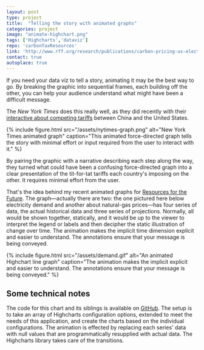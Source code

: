 ```yaml
---
layout: post
type: project
title:  "Telling the story with animated graphs"
categories: project
image: "animate-highchart.png"
tags: ['Highcharts','dataviz']
repo: 'carbonTaxResources'
link: 'http://www.rff.org/research/publications/carbon-pricing-us-electricity-sector-now-more-effective-and-less-expensive'
contact: true
autoplace: true
---
```


If you need your data viz to tell a story, animating it may be the best way to go. By breaking the graphic into sequential frames, each building off the other, you can help your audience understand what might have been a difficult message.

The *New York Times* does this really well, as they did recently with their [interactive about competing tariffs](https://www.nytimes.com/interactive/2018/07/11/business/trade-war.html) between China and the United States. 

{% include figure.html src="/assets/nytimes-graph.png" alt="New York Times animated graph"  caption="This animated force-directed graph tells the story with minimal effort or input required from the user to interact with it." %}

By pairing the graphic with a narrative describing each step along the way, they turned what could have been a confusing force-directed graph into a clear presentation of the tit-for-tat tariffs each country's imposing on the other. It requires minimal effort from the user.

That's the idea behind my recent animated graphs for [Resources for the Future](http://www.rff.org). The graph—actually there are two: the one pictured here below electricity demand and another about natural-gas prices—has four series of data, the actual historical data and three series of projections. Normally, all would be shown together, statically, and it would be up to the viewer to interpret the legend or labels and then decipher  the static illustration of change over time. The animation makes the implicit time dimension explicit and easier to understand. The annotations ensure that your message is being conveyed.

{% include figure.html src="/assets/demand.gif" alt="An animated Highchart line graph"  caption="The animation makes the implicit explicit and easier to understand. The annotations ensure that your message is being conveyed." %}

## Some technical notes

The code for this chart and its siblings is available on [GitHub](https://github.com/ostermanj/carbonTaxResources). The setup is to take an array of Highcharts configuration options, extended to meet the needs of this application, and create the charts based on the individual configurations. The animation is effected by replacing each series' data with null values that are programmatically resupplied with actual data. The Highcharts library takes care of the transitions. 